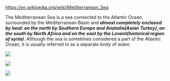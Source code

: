 https://en.wikipedia.org/wiki/Mediterranean_Sea

The Mediterranean Sea is a sea connected to the Atlantic Ocean, surrounded by the Mediterranean Basin and ***almost completely enclosed by land: on the north by Southern Europe and Anatolia(Asian Turkey), on the south by North Africa and on the east by the Levant(historical region of syria)***. Although the sea is sometimes considered a part of the Atlantic Ocean, it is usually referred to as a separate body of water.


![](https://upload.wikimedia.org/wikipedia/commons/thumb/9/96/Mediterranee_02_EN.jpg/800px-Mediterranee_02_EN.jpg)




![](https://www.google.com/maps/d/u/0/thumbnail?mid=1rcj1mUZmtMhyCMLEDuTwvlLDTHo)


![](https://geography.name/wp-content/uploads/2015/10/mediterranean-map-640x324.webp)


